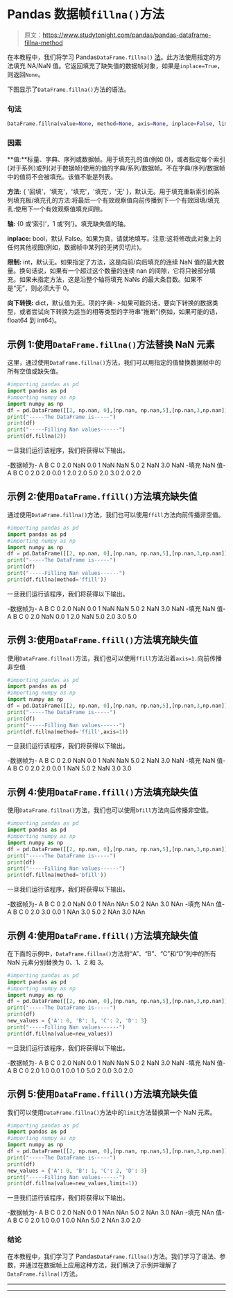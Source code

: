 # Pandas 数据帧`fillna()`方法

> 原文：<https://www.studytonight.com/pandas/pandas-dataframe-fillna-method>

在本教程中，我们将学习 Pandas`DataFrame.fillna()` [法](https://www.studytonight.com/python/modules-and-functions)。此方法使用指定的方法填充 NA/NaN 值。它返回填充了缺失值的数据帧对象，如果是`inplace=True`，则返回`None`。

下图显示了`DataFrame.fillna()`方法的语法。

### 句法

```py
DataFrame.fillna(value=None, method=None, axis=None, inplace=False, limit=None, downcast=None)
```

### 因素

**值:**标量、字典、序列或数据帧。用于填充孔的值(例如 0)，或者指定每个索引(对于系列)或列(对于数据帧)使用的值的字典/系列/数据帧。不在字典/序列/数据帧中的值将不会被填充。该值不能是列表。

**方法:** { '回填'，'填充'，'填充'，'填充'，'无' }，默认无。用于填充重新索引的系列填充板/填充孔的方法:将最后一个有效观察值向前传播到下一个有效回填/填充孔:使用下一个有效观察值填充间隙。

**轴:** {0 或‘索引’，1 或‘列’}。填充缺失值的轴。

**inplace:** bool，默认 False。如果为真，请就地填写。注意:这将修改此对象上的任何其他视图(例如，数据帧中某列的无拷贝切片)。

**限制:** int，默认无。如果指定了方法，这是向前/向后填充的连续 NaN 值的最大数量。换句话说，如果有一个超过这个数量的连续 nan 的间隙，它将只被部分填充。如果未指定方法，这是沿整个轴将填充 NaNs 的最大条目数。如果不是“无”，则必须大于 0。

**向下转换:** dict，默认值为无。项的字典- >如果可能的话，要向下转换的数据类型，或者尝试向下转换为适当的相等类型的字符串“推断”(例如，如果可能的话，float64 到 int64)。

## 示例 1:使用`DataFrame.fillna()`方法替换 NaN 元素

这里，通过使用`DataFrame.fillna()`方法，我们可以用指定的值替换数据帧中的所有空值或缺失值。

```py
#importing pandas as pd
import pandas as pd
#importing numpy as np
import numpy as np
df = pd.DataFrame([[2, np.nan, 0],[np.nan, np.nan,5],[np.nan,3,np.nan]],columns=list('ABC'))
print("-----The DataFrame is-----")
print(df)
print("-----Filling Nan values------")
print(df.fillna(2))
```

一旦我们运行该程序，我们将获得以下输出。

-数据帧为-
A B C
0 2.0 NaN 0.0
1 NaN NaN 5.0
2 NaN 3.0 NaN
-填充 NaN 值-
A B C
0 2.0 2.0 0.0
1 2.0 2.0 5.0
2.0 3.0 2.0 2.0

## 示例 2:使用`DataFrame.ffill()`方法填充缺失值

通过使用`DataFrame.fillna()`方法，我们也可以使用`ffill`方法向前传播非空值。

```py
#importing pandas as pd
import pandas as pd
#importing numpy as np
import numpy as np
df = pd.DataFrame([[2, np.nan, 0],[np.nan, np.nan,5],[np.nan,3,np.nan]],columns=list('ABC'))
print("-----The DataFrame is-----")
print(df)
print("-----Filling Nan values------")
print(df.fillna(method='ffill'))
```

一旦我们运行该程序，我们将获得以下输出。

-数据帧为-
A B C
0 2.0 NaN 0.0
1 NaN NaN 5.0
2 NaN 3.0 NaN
-填充 NaN 值-
A B C
0 2.0 NaN 0.0
1 2.0 NaN 5.0
2.0 3.0 5.0

## 示例 3:使用`DataFrame.ffill()`方法填充缺失值

使用`DataFrame.fillna()`方法，我们也可以使用`ffill`方法沿着`axis=1.`向前传播非空值

```py
#importing pandas as pd
import pandas as pd
#importing numpy as np
import numpy as np
df = pd.DataFrame([[2, np.nan, 0],[np.nan, np.nan,5],[np.nan,3,np.nan]],columns=list('ABC'))
print("-----The DataFrame is-----")
print(df)
print("-----Filling Nan values------")
print(df.fillna(method='ffill',axis=1))
```

一旦我们运行该程序，我们将获得以下输出。

-数据帧为-
A B C
0 2.0 NaN 0.0
1 NaN NaN 5.0
2 NaN 3.0 NaN
-填充 NaN 值-
A B C
0 2.0 2.0 0.0
1 NaN 5.0
2 NaN 3.0 3.0

## 示例 4:使用`DataFrame.ffill()`方法填充缺失值

使用`DataFrame.fillna()`方法，我们也可以使用`bfill`方法向后传播非空值。

```py
#importing pandas as pd
import pandas as pd
#importing numpy as np
import numpy as np
df = pd.DataFrame([[2, np.nan, 0],[np.nan, np.nan,5],[np.nan,3,np.nan]],columns=list('ABC'))
print("-----The DataFrame is-----")
print(df)
print("-----Filling Nan values------")
print(df.fillna(method='bfill'))
```

一旦我们运行该程序，我们将获得以下输出。

-数据帧为-
A B C
0 2.0 NaN 0.0
1 NAn NAn 5.0
2 NAn 3.0 NAn
-填充 NAn 值-
A B C
0 2.0 3.0 0.0
1 NAn 3.0 5.0
2 NAn 3.0 NAn

## 示例 4:使用`DataFrame.ffill()`方法填充缺失值

在下面的示例中，`DataFrame.fillna()`方法将“A”、“B”、“C”和“D”列中的所有 NaN 元素分别替换为 0、1、2 和 3。

```py
#importing pandas as pd
import pandas as pd
#importing numpy as np
import numpy as np
df = pd.DataFrame([[2, np.nan, 0],[np.nan, np.nan,5],[np.nan,3,np.nan]],columns=list('ABC'))
print("-----The DataFrame is-----")
print(df)
new_values = {'A': 0, 'B': 1, 'C': 2, 'D': 3}
print("-----Filling Nan values------")
print(df.fillna(value=new_values))
```

一旦我们运行该程序，我们将获得以下输出。

-数据帧为-
A B C
0 2.0 NaN 0.0
1 NaN NaN 5.0
2 NaN 3.0 NaN
-填充 NaN 值-
A B C
0 2.0 1.0 0.0
1 0.0 1.0 5.0
2 0.0 3.0 2.0

## 示例 5:使用`DataFrame.ffill()`方法填充缺失值

我们可以使用`DataFrame.fillna()`方法中的`limit`方法替换第一个 NaN 元素。

```py
#importing pandas as pd
import pandas as pd
#importing numpy as np
import numpy as np
df = pd.DataFrame([[2, np.nan, 0],[np.nan, np.nan,5],[np.nan,3,np.nan]],columns=list('ABC'))
print("-----The DataFrame is-----")
print(df)
new_values = {'A': 0, 'B': 1, 'C': 2, 'D': 3}
print("-----Filling Nan values------")
print(df.fillna(value=new_values,limit=1))
```

一旦我们运行该程序，我们将获得以下输出。

-数据帧为-
A B C
0 2.0 NaN 0.0
1 NAn NAn 5.0
2 NAn 3.0 NAn
-填充 NAn 值-
A B C
0 2.0 1.0 0.0
1 0.0 NAn 5.0
2 NAn 3.0 2.0

### 结论

在本教程中，我们学习了 Pandas`DataFrame.fillna()`方法。我们学习了语法、参数，并通过在数据帧上应用这种方法，我们解决了示例并理解了`DataFrame.fillna()`方法。

* * *

* * *